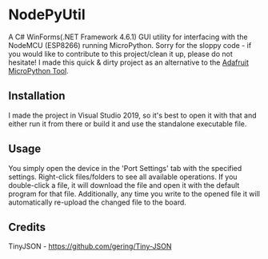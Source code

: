 # NodePyUtil
A C# WinForms(.NET Framework 4.6.1) GUI utility for interfacing with the NodeMCU (ESP8266) running MicroPython.
Sorry for the sloppy code - if you would like to contribute to this project/clean it up, please do not hesitate!
I made this quick & dirty project as an alternative to the [Adafruit MicroPython Tool](https://github.com/scientifichackers/ampy).

## Installation
I made the project in Visual Studio 2019, so it's best to open it with that and either run it from there or build it and use the standalone executable file.

## Usage
You simply open the device in the 'Port Settings' tab with the specified settings.
Right-click files/folders to see all available operations.
If you double-click a file, it will download the file and open it with the default program for that file. Additionally, any time you write to the opened file it will automatically re-upload the changed file to the board.

## Credits
TinyJSON - https://github.com/gering/Tiny-JSON
